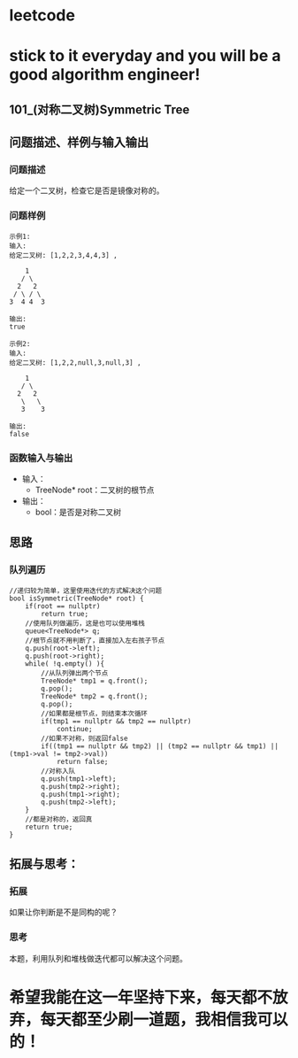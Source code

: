 # leetcode
# stick to it everyday and you will be a good algorithm engineer!
## 101_(对称二叉树)Symmetric Tree
## 问题描述、样例与输入输出

### 问题描述

给定一个二叉树，检查它是否是镜像对称的。


### 问题样例

	示例1:
	输入: 
	给定二叉树: [1,2,2,3,4,4,3] ,
	
	    1
	   / \
	  2   2
	 / \ / \
	3  4 4  3
	  
	输出: 
	true
	
	示例2:
	输入: 
	给定二叉树: [1,2,2,null,3,null,3] ,
	
	    1
	   / \
	  2   2
	   \   \
	   3    3
	  
	输出: 
	false
	
### 函数输入与输出

* 输入：
	* TreeNode* root：二叉树的根节点
* 输出：
	* bool：是否是对称二叉树

## 思路	
### 队列遍历

	//递归较为简单，这里使用迭代的方式解决这个问题
    bool isSymmetric(TreeNode* root) {
        if(root == nullptr)
            return true;
        //使用队列做遍历，这是也可以使用堆栈
        queue<TreeNode*> q;
        //根节点就不用判断了，直接加入左右孩子节点
        q.push(root->left);
        q.push(root->right);
        while( !q.empty() ){
            //从队列弹出两个节点
            TreeNode* tmp1 = q.front();
            q.pop();
            TreeNode* tmp2 = q.front();
            q.pop();
            //如果都是根节点，则结束本次循环
            if(tmp1 == nullptr && tmp2 == nullptr)
                continue;
            //如果不对称，则返回false
            if((tmp1 == nullptr && tmp2) || (tmp2 == nullptr && tmp1) || (tmp1->val != tmp2->val))
                return false;
            //对称入队
            q.push(tmp1->left);
            q.push(tmp2->right);
            q.push(tmp1->right);
            q.push(tmp2->left);
        }
        //都是对称的，返回真
        return true;
    }
		

 
## 拓展与思考：
### 拓展
如果让你判断是不是同构的呢？
### 思考
本题，利用队列和堆栈做迭代都可以解决这个问题。	  
# 希望我能在这一年坚持下来，每天都不放弃，每天都至少刷一道题，我相信我可以的！

